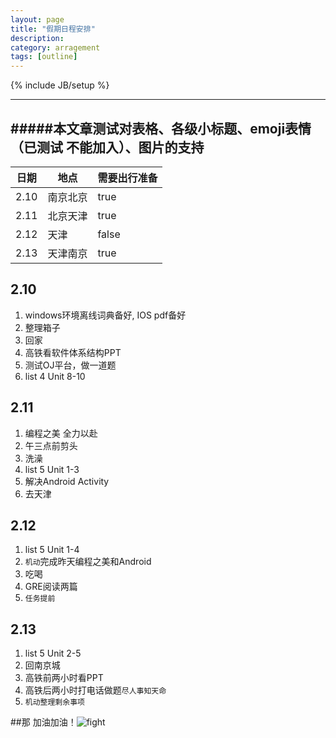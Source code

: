 ```yaml
---
layout: page
title: "假期日程安排"
description: 
category: arragement
tags: [outline]
---
```

{% include JB/setup %}


-------
#####本文章测试对表格、各级小标题、emoji表情（已测试 不能加入）、图片的支持
----------

| 日期 | 地点 | 需要出行准备 |
|--------|-------|--------------------|
|2.10|南京北京|true
|2.11|北京天津|true
|2.12|天津|false
|2.13|天津南京|true

## 2.10 ##
1. windows环境离线词典备好, IOS pdf备好
2. 整理箱子
3. 回家
4. 高铁看软件体系结构PPT 
5. 测试OJ平台，做一道题
6. list 4 Unit 8-10

## 2.11 ##

1. 编程之美 全力以赴
2. 午三点前剪头
3. 洗澡
4. list 5 Unit 1-3
5. 解决Android Activity
6. 去天津

## 2.12 ##

1. list 5 Unit 1-4
2. `机动`完成昨天编程之美和Android
3. 吃喝
4. GRE阅读两篇
5. `任务提前`

## 2.13 ##

 1. list 5 Unit 2-5
 2. 回南京城
 3. 高铁前两小时看PPT
 4. 高铁后两小时打电话做题`尽人事知天命`
 5. `机动整理剩余事项`

##那 加油加油！![fight][1]


  [1]: http://www.tvscoop.tv/CE+Thai+Boxing+040+shoot+1+Connor.jpg.jpg 